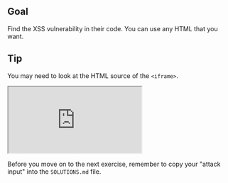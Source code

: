 ## Goal

Find the XSS vulnerability in their code. You can use any HTML that you want.

## Tip

You may need to look at the HTML source of the `<iframe>`.

<iframe src='http://localhost:4160'></iframe>

Before you move on to the next exercise, remember to copy your "attack input" into the `SOLUTIONS.md` file.
